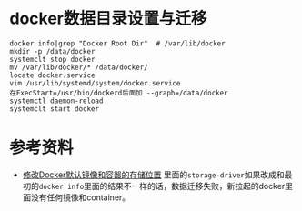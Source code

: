 # docker数据目录设置与迁移

```shell
docker info|grep "Docker Root Dir"  # /var/lib/docker
mkdir -p /data/docker
systemclt stop docker
mv /var/lib/docker/* /data/docker/
locate docker.service
vim /usr/lib/systemd/system/docker.service
在ExecStart=/usr/bin/dockerd后面加 --graph=/data/docker
systemctl daemon-reload
systemclt start docker
```

# 参考资料

- [修改Docker默认镜像和容器的存储位置](https://www.cnblogs.com/bigberg/p/8057807.html) 里面的`storage-driver`如果改成和最初的`docker info`里面的结果不一样的话，数据迁移失败，新拉起的docker里面没有任何镜像和container。